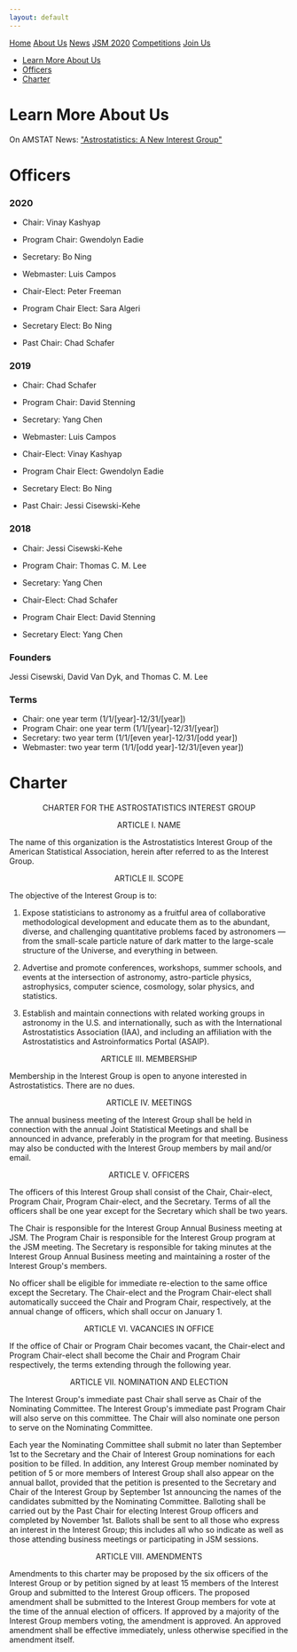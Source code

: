 ```yaml
---
layout: default
---
```


<a href="./index.html" class="btn">Home</a>
<a href="./about_us.html" class="btn">About Us</a>
<a href="./news.html" class="btn">News</a>
<a href="./jsm2020/index.html" class="btn">JSM 2020</a>
<a href="./comp_rules.html" class="btn">Competitions</a>
<a href="./join.html" class="btn">Join Us</a>

- [Learn More About Us](#learn-more-about-us)
- [Officers](#officers)
- [Charter](#charter)


# Learn More About Us
On AMSTAT News:  ["Astrostatistics:  A New Interest Group"](https://magazine.amstat.org/blog/2014/08/01/astrostats-group/)

# Officers
### 2020
- Chair: Vinay Kashyap
- Program Chair: Gwendolyn Eadie
- Secretary: Bo Ning
- Webmaster: Luis Campos

- Chair-Elect: Peter Freeman
- Program Chair Elect: Sara Algeri
- Secretary Elect: Bo Ning

- Past Chair: Chad Schafer


### 2019
- Chair: Chad Schafer
- Program Chair: David Stenning
- Secretary: Yang Chen
- Webmaster: Luis Campos

- Chair-Elect: Vinay Kashyap
- Program Chair Elect: Gwendolyn Eadie
- Secretary Elect: Bo Ning

- Past Chair: Jessi Cisewski-Kehe

### 2018
- Chair: Jessi Cisewski-Kehe
- Program Chair: Thomas C. M. Lee
- Secretary: Yang Chen

- Chair-Elect: Chad Schafer
- Program Chair Elect: David Stenning
- Secretary Elect: Yang Chen


### Founders
Jessi Cisewski, David Van Dyk, and Thomas C. M. Lee 


### Terms
- Chair: one year term (1/1/[year]-12/31/[year])
- Program Chair: one year term (1/1/[year]-12/31/[year])
- Secretary: two year term (1/1/[even year]-12/31/[odd year])
- Webmaster: two year term (1/1/[odd year]-12/31/[even year])


# Charter
<p style="text-align: center;"> CHARTER FOR THE ASTROSTATISTICS INTEREST GROUP </p>

<p style="text-align: center;"> ARTICLE I. NAME </p>


The name of this organization is the Astrostatistics Interest Group of the American Statistical Association, herein after referred to as the Interest Group.


<p style="text-align: center;"> ARTICLE II. SCOPE</p>


The objective of the Interest Group is to:

1. Expose statisticians to astronomy as a fruitful area of collaborative methodological development and educate them as to the abundant, diverse, and challenging quantitative problems faced by astronomers — from the small-scale particle nature of dark matter to the large-scale structure of the Universe, and everything in between.

2. Advertise and promote conferences, workshops, summer schools, and events at the intersection of astronomy, astro-particle physics, astrophysics, computer science, cosmology, solar physics, and statistics.

3. Establish and maintain connections with related working groups in astronomy in the U.S. and internationally, such as with the International Astrostatistics Association (IAA), and including an affiliation with the Astrostatistics and Astroinformatics Portal (ASAIP).


<p style="text-align: center;"> ARTICLE III. MEMBERSHIP </p>


Membership in the Interest Group is open to anyone interested in Astrostatistics. There are no dues.


<p style="text-align: center;"> ARTICLE IV. MEETINGS </p>


The annual business meeting of the Interest Group shall be held in connection with the annual Joint Statistical Meetings and shall be announced in advance, preferably in the program for that meeting. Business may also be conducted with the Interest Group members by mail and/or email.

<p style="text-align: center;"> ARTICLE V. OFFICERS </p>

The officers of this Interest Group shall consist of the Chair, Chair-elect, Program Chair, Program Chair-elect, and the Secretary. Terms of all the officers shall be one year except for the Secretary which shall be two years.

The Chair is responsible for the Interest Group Annual Business meeting at JSM. The Program Chair is responsible for the Interest Group program at the JSM meeting. The Secretary is responsible for taking minutes at the Interest Group Annual Business meeting and maintaining a roster of the Interest Group's members.

No officer shall be eligible for immediate re-election to the same office except the Secretary. The Chair-elect and the Program Chair-elect shall automatically succeed the Chair and Program Chair, respectively, at the annual change of officers, which shall occur on January 1.

<p style="text-align: center;"> ARTICLE VI. VACANCIES IN OFFICE </p>

If the office of Chair or Program Chair becomes vacant, the Chair-elect and Program Chair-elect shall become the Chair and Program Chair respectively, the terms extending through the following year.

<p style="text-align: center;"> ARTICLE VII. NOMINATION AND ELECTION </p>

The Interest Group's immediate past Chair shall serve as Chair of the Nominating Committee. The Interest Group's immediate past Program Chair will also serve on this committee. The Chair will also nominate one person to serve on the Nominating Committee.

Each year the Nominating Committee shall submit no later than September 1st to the Secretary and the Chair of Interest Group nominations for each position to be filled. In addition, any Interest Group member nominated by petition of 5 or more members of Interest Group shall also appear on the annual ballot, provided that the petition is presented to the Secretary and Chair of the Interest Group by September 1st announcing the names of the candidates submitted by the Nominating Committee. Balloting shall be carried out by the Past Chair for electing Interest Group officers and completed by November 1st. Ballots shall be sent to all those who express an interest in the Interest Group; this includes all who so indicate as well as those attending business meetings or participating in JSM sessions.

<p style="text-align: center;"> ARTICLE VIII. AMENDMENTS </p>

Amendments to this charter may be proposed by the six officers of the Interest Group or by petition signed by at least 15 members of the Interest Group and submitted to the Interest Group officers. The proposed amendment shall be submitted to the Interest Group members for vote at the time of the annual election of officers. If approved by a majority of the Interest Group members voting, the amendment is approved. An approved amendment shall be effective immediately, unless otherwise specified in the amendment itself.
